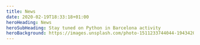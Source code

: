 ```yaml
---
title: News
date: 2020-02-19T18:33:18+01:00
heroHeading: News
heroSubHeading: Stay tuned on Python in Barcelona activity
heroBackground: https://images.unsplash.com/photo-1511233744044-194342066754
---
```

